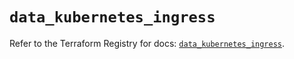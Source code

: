 # `data_kubernetes_ingress`

Refer to the Terraform Registry for docs: [`data_kubernetes_ingress`](https://registry.terraform.io/providers/hashicorp/kubernetes/2.36.0/docs/data-sources/ingress).
